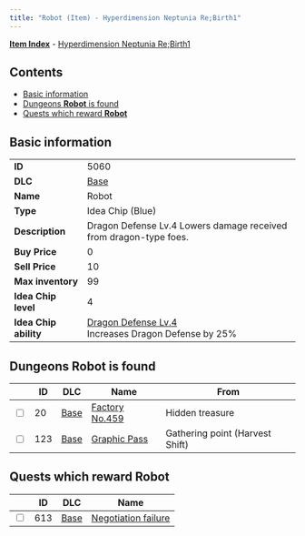 ```yaml
---
title: "Robot (Item) - Hyperdimension Neptunia Re;Birth1"
---
```


[**Item Index**](/neptunia/rb1/item/index.html) - [Hyperdimension Neptunia Re;Birth1](/neptunia/rb1)

## Contents

- [Basic information](#basic-information)
- [Dungeons **Robot** is found](#dungeons-robot-is-found)
- [Quests which reward **Robot**](#quests-which-reward-robot)

## Basic information

|   |   |
| -- | -- |
| **ID** | 5060 |
| **DLC** | [Base](/neptunia/rb1/dlc/1-base.html) |
| **Name** | Robot |
| **Type** | Idea Chip (Blue) |
| **Description** | Dragon Defense Lv.4 Lowers damage received from dragon-type foes. |
| **Buy Price** | 0 |
| **Sell Price** | 10 |
| **Max inventory** | 99 |
| **Idea Chip level** | 4 |
| **Idea Chip ability** | [Dragon Defense Lv.4](/neptunia/rb1/ability/1-9559-dragon-defense-lv-4.html)<br />Increases Dragon Defense by 25% |

## Dungeons **Robot** is found

|    | ID | DLC | Name | From |
| -- | -- | --- | ---- | ---- |
| <input type="checkbox" id="rb1-dungeon-1-20" class="trackbox" /> | 20 | [Base](/neptunia/rb1/dlc/1-base.html) | [Factory No.459](/neptunia/rb1/dungeon/1-20-factory-no-459.html) | Hidden treasure |
| <input type="checkbox" id="rb1-dungeon-1-123" class="trackbox" /> | 123 | [Base](/neptunia/rb1/dlc/1-base.html) | [Graphic Pass](/neptunia/rb1/dungeon/1-123-graphic-pass.html) | Gathering point (Harvest Shift) |

## Quests which reward **Robot**

|    | ID | DLC | Name |
| -- | -- | --- | ---- |
| <input type="checkbox" id="rb1-quest-1-613" class="trackbox" /> | 613 | [Base](/neptunia/rb1/dlc/1-base.html) | [Negotiation failure](/neptunia/rb1/quest/1-613-negotiation-failure.html) |